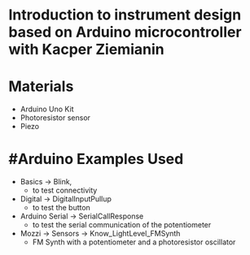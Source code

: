 # Introduction to instrument design based on Arduino microcontroller with Kacper Ziemianin

# Materials
- Arduino Uno Kit
- Photoresistor sensor
- Piezo 

# #Arduino Examples Used 
- Basics -> Blink,
  - to test connectivity
- Digital -> DigitalInputPullup
  - to test the button
- Arduino Serial -> SerialCallResponse
  - to test the serial communication of the potentiometer
- Mozzi -> Sensors -> Know_LightLevel_FMSynth
  - FM Synth with a potentiometer and a photoresistor oscillator
